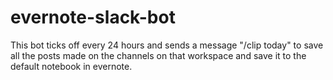 # evernote-slack-bot

This bot ticks off every 24 hours and sends a message "/clip today" to save all the posts made on the channels on that workspace and save it to the default notebook in evernote.
